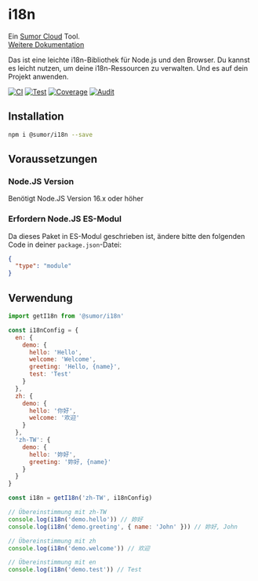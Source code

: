 # i18n

Ein [Sumor Cloud](https://sumor.cloud) Tool.  
[Weitere Dokumentation](https://sumor.cloud)

Das ist eine leichte i18n-Bibliothek für Node.js und den Browser.
Du kannst es leicht nutzen, um deine i18n-Ressourcen zu verwalten.
Und es auf dein Projekt anwenden.

[![CI](https://github.com/sumor-cloud/i18n/actions/workflows/ci.yml/badge.svg)](https://github.com/sumor-cloud/i18n/actions/workflows/ci.yml)
[![Test](https://github.com/sumor-cloud/i18n/actions/workflows/ut.yml/badge.svg)](https://github.com/sumor-cloud/i18n/actions/workflows/ut.yml)
[![Coverage](https://github.com/sumor-cloud/i18n/actions/workflows/coverage.yml/badge.svg)](https://github.com/sumor-cloud/i18n/actions/workflows/coverage.yml)
[![Audit](https://github.com/sumor-cloud/i18n/actions/workflows/audit.yml/badge.svg)](https://github.com/sumor-cloud/i18n/actions/workflows/audit.yml)

## Installation

```bash
npm i @sumor/i18n --save
```

## Voraussetzungen

### Node.JS Version

Benötigt Node.JS Version 16.x oder höher

### Erfordern Node.JS ES-Modul

Da dieses Paket in ES-Modul geschrieben ist,
ändere bitte den folgenden Code in deiner `package.json`-Datei:

```json
{
  "type": "module"
}
```

## Verwendung

```javascript
import getI18n from '@sumor/i18n'

const i18nConfig = {
  en: {
    demo: {
      hello: 'Hello',
      welcome: 'Welcome',
      greeting: 'Hello, {name}',
      test: 'Test'
    }
  },
  zh: {
    demo: {
      hello: '你好',
      welcome: '欢迎'
    }
  },
  'zh-TW': {
    demo: {
      hello: '妳好',
      greeting: '妳好, {name}'
    }
  }
}

const i18n = getI18n('zh-TW', i18nConfig)

// Übereinstimmung mit zh-TW
console.log(i18n('demo.hello')) // 妳好
console.log(i18n('demo.greeting', { name: 'John' })) // 妳好, John

// Übereinstimmung mit zh
console.log(i18n('demo.welcome')) // 欢迎

// Übereinstimmung mit en
console.log(i18n('demo.test')) // Test
```
